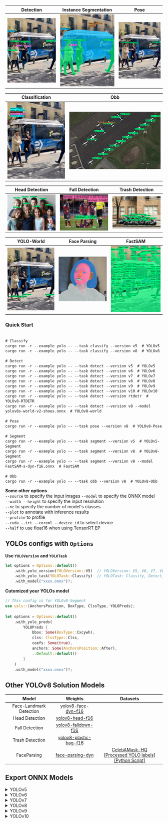 

|      Detection     |    Instance Segmentation   |   Pose     | 
| :---------------: | :------------------------: |:---------------: |
| <img src='./demos/det.png'  width="300px">  | <img src='./demos/seg.png'  width="300px"> |<img src='./demos/pose.png'  width="300px">  | 

|    Classification   |    Obb   |
| :------------------------: |:------------------------: |
|<img src='./demos/cls.png'  width="300px"> |<img src='./demos/obb-2.png'  width="628px">

|    Head Detection   |    Fall Detection   | Trash Detection   |
| :------------------------: |:------------------------: |:------------------------: |
|<img src='./demos/head.png'  width="300px"> |<img src='./demos/falldown.png'  width="300px">|<img src='./demos/trash.png'  width="300px">

|    YOLO-World   |    Face Parsing   | FastSAM   |
| :------------------------: |:------------------------: |:------------------------: |
|<img src='./demos/yolov8-world.png'  width="300px"> |<img src='./demos/face-parsing.png'  width="300px">|<img src='./demos/fastsam.png'  width="300px">





### Quick Start
```Shell

# Classify
cargo run -r --example yolo -- --task classify --version v5  # YOLOv5 
cargo run -r --example yolo -- --task classify --version v8  # YOLOv8 

# Detect
cargo run -r --example yolo -- --task detect --version v5  # YOLOv5 
cargo run -r --example yolo -- --task detect --version v6  # YOLOv6
cargo run -r --example yolo -- --task detect --version v7  # YOLOv7
cargo run -r --example yolo -- --task detect --version v8  # YOLOv8
cargo run -r --example yolo -- --task detect --version v9  # YOLOv9
cargo run -r --example yolo -- --task detect --version v10 # YOLOv10
cargo run -r --example yolo -- --task detect --version rtdetr  # YOLOv8-RTDETR
cargo run -r --example yolo -- --task detect --version v8 --model yolov8s-world-v2-shoes.onnx  # YOLOv8-world

# Pose
cargo run -r --example yolo -- --task pose --version v8  # YOLOv8-Pose

# Segment
cargo run -r --example yolo -- --task segment --version v5  # YOLOv5-Segment
cargo run -r --example yolo -- --task segment --version v8  # YOLOv8-Segment
cargo run -r --example yolo -- --task segment --version v8 --model FastSAM-s-dyn-f16.onnx  # FastSAM

# Obb
cargo run -r --example yolo -- --task obb --version v8  # YOLOv8-Obb
```

**Some other options**  
`--source` to specify the input images
`--model` to specify the ONNX model  
`--width --height` to specify the input resolution  
`--nc` to specify the number of model's classes  
`--plot` to annotate with inference results  
`--profile` to profile  
`--cuda --trt --coreml --device_id` to select device  
`--half` to use float16 when using TensorRT EP  



## YOLOs configs with `Options` 

**Use `YOLOVersion` and `YOLOTask`**
```Rust
let options = Options::default()
    .with_yolo_version(YOLOVersion::V5)  // YOLOVersion: V5, V6, V7, V8, V9, V10, RTDETR
    .with_yolo_task(YOLOTask::Classify)  // YOLOTask: Classify, Detect, Pose, Segment, Obb
    .with_model("xxxx.onnx")?;

```

**Cutomized your YOLOs model**
```Rust
// This config is for YOLOv8-Segment 
use usls::{AnchorsPosition, BoxType, ClssType, YOLOPreds};

let options = Options::default()
    .with_yolo_preds(
        YOLOPreds {
            bbox: Some(BoxType::Cxcywh),
            clss: ClssType::Clss,
            coefs: Some(true),
            anchors: Some(AnchorsPosition::After),
            ..Default::default()
        }
    )
    .with_model("xxxx.onnx")?;
```


## Other YOLOv8 Solution Models

|          Model          |    Weights   | Datasets|
|:---------------------: | :--------------------------: | :-------------------------------: |
| Face-Landmark Detection |   [yolov8-face-dyn-f16](https://github.com/jamjamjon/assets/releases/download/v0.0.1/yolov8-face-dyn-f16.onnx)         | |
| Head Detection |   [yolov8-head-f16](https://github.com/jamjamjon/assets/releases/download/v0.0.1/yolov8-head-f16.onnx)         | |
| Fall Detection |   [yolov8-falldown-f16](https://github.com/jamjamjon/assets/releases/download/v0.0.1/yolov8-falldown-f16.onnx)          | |
| Trash Detection |   [yolov8-plastic-bag-f16](https://github.com/jamjamjon/assets/releases/download/v0.0.1/yolov8-plastic-bag-f16.onnx)         | |
| FaceParsing |  [face-parsing-dyn](https://github.com/jamjamjon/assets/releases/download/v0.0.1/face-parsing-dyn.onnx)  | [CelebAMask-HQ](https://github.com/switchablenorms/CelebAMask-HQ/tree/master/face_parsing)<br />[[Processed YOLO labels]](https://github.com/jamjamjon/assets/releases/download/v0.0.1/CelebAMask-HQ-YOLO-Labels.zip)[[Python Script]](https://github.com/jamjamjon/assets/releases/download/v0.0.1/CelebAMask-HQ-YOLO-Labels.zip) |




## Export ONNX Models


<details close>
<summary>YOLOv5</summary>
    
[Here](https://docs.ultralytics.com/yolov5/tutorials/model_export/)

</details>


<details close>
<summary>YOLOv6</summary>

[Here](https://github.com/meituan/YOLOv6/tree/main/deploy/ONNX)

</details>


<details close>
<summary>YOLOv7</summary>

[Here](https://github.com/WongKinYiu/yolov7?tab=readme-ov-file#export)

</details>

<details close>
<summary>YOLOv8</summary>
    
```Shell
pip install -U ultralytics

# export onnx model with dynamic shapes
yolo export model=yolov8m.pt format=onnx simplify dynamic
yolo export model=yolov8m-cls.pt format=onnx simplify dynamic
yolo export model=yolov8m-pose.pt format=onnx simplify dynamic
yolo export model=yolov8m-seg.pt format=onnx simplify dynamic
yolo export model=yolov8m-obb.pt format=onnx simplify dynamic

# export onnx model with fixed shapes
yolo export model=yolov8m.pt format=onnx simplify
yolo export model=yolov8m-cls.pt format=onnx simplify
yolo export model=yolov8m-pose.pt format=onnx simplify
yolo export model=yolov8m-seg.pt format=onnx simplify
yolo export model=yolov8m-obb.pt format=onnx simplify
```
</details>


<details close>
<summary>YOLOv9</summary>

[Here](https://github.com/WongKinYiu/yolov9/blob/main/export.py)

</details>

<details close>
<summary>YOLOv10</summary>

[Here](https://github.com/THU-MIG/yolov10#export)

</details>





